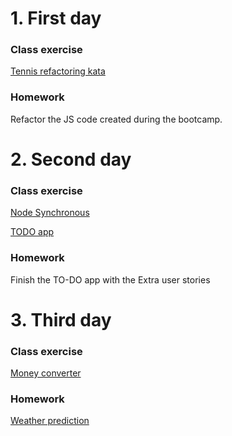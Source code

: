 # 1. First day
### Class exercise
[Tennis refactoring kata](tennis-refactoring-kata)

### Homework
Refactor the JS code created during the bootcamp.

# 2. Second day
### Class exercise
[Node Synchronous](node-synchronous)

[TODO app](todo-app)

### Homework
Finish the TO-DO app with the Extra user stories

# 3. Third day
### Class exercise
[Money converter](money-converter)

### Homework
[Weather prediction](weather-prediction)
